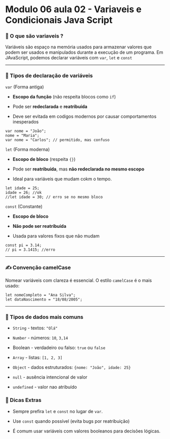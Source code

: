 # Modulo 06 aula 02 - Variaveis e Condicionais Java Script


### 🧠 O que são variaveis ?

Variáveis são espaço na memória usados para armazenar valores que podem ser usados e manipulados durante a execução de um programa. Em JAvaScript, podemos declarar variáveis com ```var```, ```let``` e ```const```

***

### 🔢 Tipos de declaração de variáveis

```var``` (Forma antiga)

* **Escopo da função** (não respeita blocos como ```if```)

* Pode ser **redeclarada** e **reatribuída**

* Deve ser evitada em codigos modernos por causar comportamentos inesperados 

```
var nome = "João";
nome = "Maria";
var nome = "Carlos"; // permitido, mas confuso
```

```let``` (Forma moderna)

* **Escopo de bloco** (respeita ```{}```)

* Pode ser **reatribuída**, mas **não redeclarada no mesmo escopo**

* Ideal para variáveis que mudam cokm o tempo.

```
let idade = 25;
idade = 26; //ok
//let idade = 30; // erro se no mesmo bloco
```

```const``` (Constante)

* **Escopo de bloco**

* **Não pode ser reatribuída**

* Usada para valores fixos que não mudam

```
const pi = 3.14;
// pi = 3.1415; //erro
```

***

### ✍️ Convenção camelCase

Nomear variáveis com clareza é essencial. O estilo ```camelCase``` é o mais usado:

```
let nomeCompleto = "Ana Silva";
let dataNascimento = "18/08/2005";
```

***

### 🧾 Tipos de dados mais comuns

* ```String``` - textos: ```"Olá"```
* ```Number``` - números: ```10```, ```3,14```
* Boolean - verdadeiro ou falso: ```true``` ou ```false```
* ```Array``` - listas: ```[1, 2, 3]```
* ```Object``` - dados estruturados: ```{nome: "João", idade: 25}```
* ```null``` - ausência intencional de valor

* ```undefined``` - valor nao atribuído

### 🧩 Dicas Extras

* Sempre prefira ```let``` e ```const``` no lugar de ```var```.

* Use ```const``` quando possível (evita bugs por reatribuição)

* É comum usar variáveis com valores booleanos para decisões lógicas.

